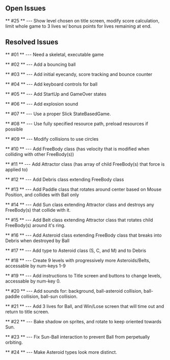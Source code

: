 ## Open Issues ##

** #25 ** --- Show level chosen on title screen, modify score calculation, limit whole game to 3 lives w/ bonus points for lives remaining at end.

## Resolved Issues ##

** #01 ** --- Need a skeletal, executable game

** #02 ** --- Add a bouncing ball

** #03 ** --- Add initial eyecandy, score tracking and bounce counter

** #04 ** --- Add keyboard controls for ball

** #05 ** --- Add StartUp and GameOver states

** #06 ** --- Add explosion sound

** #07 ** --- Use a proper Slick StateBasedGame.

** #08 ** --- Use fully specified resource path, preload resources if possible

** #09 ** --- Modify collisions to use circles

** #10 ** --- Add FreeBody class (has velocity that is modified when colliding with other FreeBody(s))

** #11 ** --- Add Attractor class (has array of child FreeBody(s) that force is applied to)

** #12 ** --- Add Debris class extending FreeBody class

** #13 ** --- Add Paddle class that rotates around center based on Mouse Position, and collides with Ball only

** #14 ** --- Add Sun class extending Attractor class and destroys any FreeBody(s) that collide with it.

** #15 ** --- Add Belt class extending Attractor class that rotates child FreeBody(s) around it's ring.

** #16 ** --- Add Asteroid class extending FreeBody class that breaks into Debris when destroyed by Ball

** #17 ** --- Add type to Asteroid class (S, C, and M) and to Debris

** #18 ** --- Create 9 levels with progressively more Asteroids/Belts, accessable by num-keys 1-9

** #19 ** --- Add instructions to Title screen and buttons to change levels, accessable by num-key 0.

** #20 ** --- Add sounds for: background, ball-asteroid collision, ball-paddle collision, ball-sun collision.

** #21 ** --- Add 3 lives for Ball, and Win/Lose screen that will time out and return to title screen.

** #22 ** --- Bake shadow on sprites, and rotate to keep oriented towards Sun.

** #23 ** --- Fix Sun-Ball interaction to prevent Ball from perpetually orbiting.

** #24 ** --- Make Asteroid types look more distinct.
